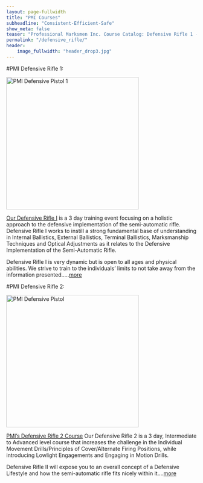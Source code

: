 ```yaml
---
layout: page-fullwidth
title: "PMI Courses"
subheadline: "Consistent-Efficient-Safe"
show_meta: false
teaser: "Professional Marksmen Inc. Course Catalog: Defensive Rifle 1 - 2"
permalink: "/defensive_rifle/"
header:
    image_fullwidth: "header_drop3.jpg"
---
```



#PMI Defensive Rifle 1:

<a href="http://professionalmarksmen.com/defensive_pistol1" target="_blank"><img src="http://professionalmarksmen.com/images/defrif1.jpg" alt="PMI Defensive Pistol 1" style="width:350px;height:350px;">


[Our Defensive Rifle I][4] is a 3 day training event focusing on a holistic approach to the defensive implementation of the semi-automatic rifle. Defensive Rifle I works to instill a strong fundamental base of understanding in Internal Ballistics, External Ballistics, Terminal Ballistics, Marksmanship Techniques and Optical Adjustments as it relates to the Defensive Implementation of the Semi-Automatic Rifle.

Defensive Rifle I is very dynamic but is open to all ages and physical abilities.   We strive to train to the individuals’ limits to not take away from the information presented.....[more][4]


#PMI Defensive Rifle 2:

<a href="http://professionalmarksmen.com/defensive_rifle2" target="_blank"><img src="http://professionalmarksmen.com/images/defrif2.jpg" alt="PMI Defensive Pistol" style="width:350px;height:350px;">


[PMI’s Defensive Rifle 2 Course][5] Our Defensive Rifle 2 is a 3 day, Intermediate to Advanced level course that increases the challenge in the Individual Movement Drills/Principles of Cover/Alternate Firing Positions, while introducing Lowlight Engagements and Engaging in Motion Drills.

Defensive Rifle II will expose you to an overall concept of a Defensive Lifestyle and how the semi-automatic rifle fits nicely within it....[more][5]





 [1]: http://professionalmarksmen.com/defensive_pistol1
 [2]: http://professionalmarksmen.com/defensive_pistol2
 [3]: http://professionalmarksmen.com/defensive_pistol3
 [4]: http://professionalmarksmen.com/defensive_rifle1
 [5]: http://professionalmarksmen.com/defensive_rifle2
 [6]: http://professionalmarksmen.com/defensive_shotgun1
 [7]: http://professionalmarksmen.com/defensive_shotgun2
 [8]: http://professionalmarksmen.com/hunter_prep
 [9]: #
 [10]: #